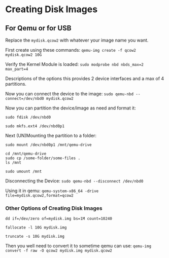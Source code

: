 # Creating Disk Images

##  For Qemu or for USB


   Replace the `mydisk.qcow2` with whatever your image name you want.<br>

   First create using these commands: `qemu-img create -f qcow2 mydisk.qcow2 10G`

   Verify the Kernel Module is loaded: `sudo modprobe nbd nbds_max=2 max_part=4`

   Descriptions of the options this provides 2 device interfaces and a max of 4 partitions.<br>

   Now you can connect the device to the image: `sudo qemu-nbd --connect=/dev/nbd0 mydisk.qcow2`

   Now you can partition the device/image as need and format it:
    
    sudo fdisk /dev/nbd0
    
    sudo mkfs.ext4 /dev/nbd0p1
    
   Next (UN)Mounting the partition to a folder:
    
    sudo mount /dev/nbd0p1 /mnt/qemu-drive

    cd /mnt/qemu-drive
    sudo cp /some-folder/some-files . 
    ls /mnt

    sudo umount /mnt
    
   Disconnecting the Device: `sudo qemu-nbd --disconnect /dev/nbd0`

   Using it in qemu: `qemu-system-x86_64 -drive file=mydisk.qcow2,format=qcow2`

   
### Other Options of Creating Disk Images
    
    dd if=/dev/zero of=mydisk.img bs=1M count=10240

    fallocate -l 10G mydisk.img

    truncate -s 10G mydisk.img
    
    
   Then you well need to convert it to sometime qemu can use:
    `qemu-img convert -f raw -O qcow2 mydisk.img mydisk.qcow2`
